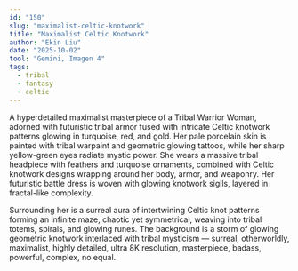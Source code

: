 ```yaml
---
id: "150"
slug: "maximalist-celtic-knotwork"
title: "Maximalist Celtic Knotwork"
author: "Ekin Liu"
date: "2025-10-02"
tool: "Gemini, Imagen 4"
tags:
  - tribal
  - fantasy
  - celtic
---
```


A hyperdetailed maximalist masterpiece of a Tribal Warrior Woman, adorned with futuristic tribal armor fused with intricate Celtic knotwork patterns glowing in turquoise, red, and gold. Her pale porcelain skin is painted with tribal warpaint and geometric glowing tattoos, while her sharp yellow-green eyes radiate mystic power. She wears a massive tribal headpiece with feathers and turquoise ornaments, combined with Celtic knotwork designs wrapping around her body, armor, and weaponry. Her futuristic battle dress is woven with glowing knotwork sigils, layered in fractal-like complexity.

Surrounding her is a surreal aura of intertwining Celtic knot patterns forming an infinite maze, chaotic yet symmetrical, weaving into tribal totems, spirals, and glowing runes. The background is a storm of glowing geometric knotwork interlaced with tribal mysticism — surreal, otherworldly, maximalist, highly detailed, ultra 8K resolution, masterpiece, badass, powerful, complex, no equal.
